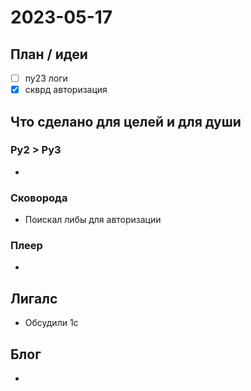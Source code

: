 # 2023-05-17

## План / идеи

- [ ] пу23 логи
- [x] скврд авторизация

## Что сделано для целей и для души

### Py2 > Py3

- 

### Сковорода

- Поискал либы для авторизации

### Плеер

- 

## Лигалс

- Обсудили 1с

## Блог

- 